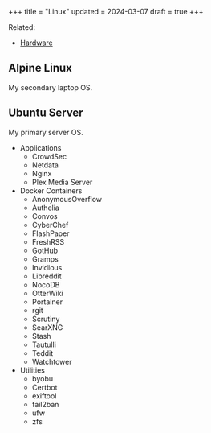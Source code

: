 +++
title = "Linux"
updated = 2024-03-07
draft = true
+++

Related:

- [Hardware](/wiki/hardware/)

## Alpine Linux

My secondary laptop OS.

## Ubuntu Server

My primary server OS.

- Applications
  - CrowdSec
  - Netdata
  - Nginx
  - Plex Media Server
- Docker Containers
  - AnonymousOverflow
  - Authelia
  - Convos
  - CyberChef
  - FlashPaper
  - FreshRSS
  - GotHub
  - Gramps
  - Invidious
  - Libreddit
  - NocoDB
  - OtterWiki
  - Portainer
  - rgit
  - Scrutiny
  - SearXNG
  - Stash
  - Tautulli
  - Teddit
  - Watchtower
- Utilities
  - byobu
  - Certbot
  - exiftool
  - fail2ban
  - ufw
  - zfs
